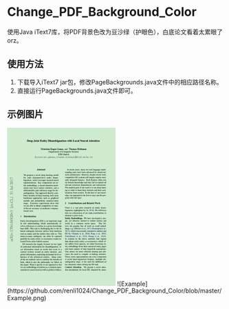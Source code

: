 # Change_PDF_Background_Color
使用Java iText7库，将PDF背景色改为豆沙绿（护眼色），白底论文看着太累眼了orz。

## 使用方法
1. 下载导入iText7 jar包，修改PageBackgrounds.java文件中的相应路径名称。
2. 直接运行PageBackgrounds.java文件即可。

## 示例图片
<img src="https://github.com/renli1024/Change_PDF_Background_Color/blob/master/Example.png" width = 50% height = 50%/>
![Example](https://github.com/renli1024/Change_PDF_Background_Color/blob/master/Example.png)
